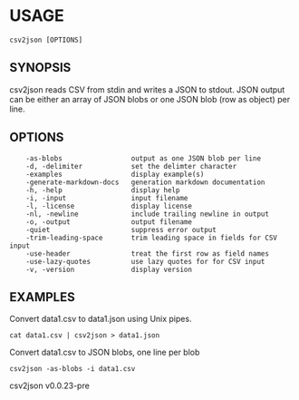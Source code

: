 
# USAGE

	csv2json [OPTIONS]

## SYNOPSIS


csv2json reads CSV from stdin and writes a JSON to stdout. JSON output
can be either an array of JSON blobs or one JSON blob (row as object)
per line.


## OPTIONS

```
    -as-blobs                 output as one JSON blob per line
    -d, -delimiter            set the delimter character
    -examples                 display example(s)
    -generate-markdown-docs   generation markdown documentation
    -h, -help                 display help
    -i, -input                input filename
    -l, -license              display license
    -nl, -newline             include trailing newline in output
    -o, -output               output filename
    -quiet                    suppress error output
    -trim-leading-space       trim leading space in fields for CSV input
    -use-header               treat the first row as field names
    -use-lazy-quotes          use lazy quotes for for CSV input
    -v, -version              display version
```


## EXAMPLES


Convert data1.csv to data1.json using Unix pipes.

    cat data1.csv | csv2json > data1.json

Convert data1.csv to JSON blobs, one line per blob

    csv2json -as-blobs -i data1.csv


csv2json v0.0.23-pre
